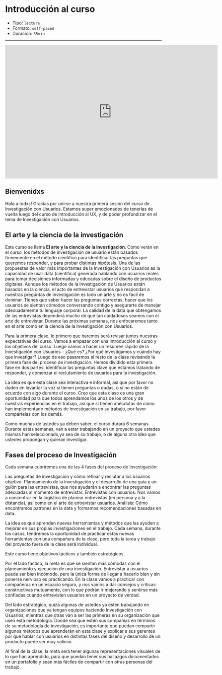 # Introducción al curso

* Tipo: `lectura`
* Formato: `self-paced`
* Duración: `35min`

***

<iframe src="https://docs.google.com/presentation/d/e/2PACX-1vSqqEgaZsWq0u_GrbhFGH02NAG8uPWgCtriA9D5GB478LWLydJIBFWhbJprNQOfT9zbxUEqhz7l-x6K/embed?start=false&loop=false&delayms=60000" frameborder="0" allowfullscreen="true" mozallowfullscreen="true" webkitallowfullscreen="true" overflow="hidden" width="684" height="430" ></iframe>

## Bienvenidxs

Hola a todxs! Gracias por unirse a nuestra primera sesión del curso de
Investigación con Usuarios. Estamos super emocionados de tenerlas de vuelta
luego del curso de Introducción al UX, y de poder profundizar en el tema de
Investigación con Usuarios.

## El arte y la ciencia de la investigación

Este curso se llama **El arte y la ciencia de la investigación**. Como verán en
el curso, los métodos de investigación de usuario están basados firmemente en el
método científico para identificar las preguntas que queremos responder, y para
probar distintas hipótesis. Una de las propuestas de valor más importantes de la
Investigación con Usuarios es la capacidad de usar data (científica) generada
hablando con usuarios reales para tomar decisiones informadas y educadas sobre
el diseño de productos digitales. Aunque los métodos de la Investigación de
Usuarios están basados en la ciencia, el acto de entrevistar usuarios que
respondan a nuestras preguntas de investigación es todo un arte y no es fácil de
dominar. Tienes que saber hacer las preguntas correctas, hacer que los usuarios
se sientan cómodos conversando contigo y asegurarte de manejar adecuadamente tu
lenguaje corporal. La calidad de la data que obtengamos de las entrevistas
dependerá mucho de qué tan cuidadosos seamos con el arte de entrevistar. Durante
las próximas semanas, nos enfocaremos tanto en el arte como en la ciencia de
la Investigación con Usuarios.

Para la primera clase, lo primero que haremos será revisar juntos nuestras
expectativas del curso. Vamos a empezar con una introducción al curso y los
objetivos del curso. Luego vamos a hacer un resumen rápido de la Investigación
con Usuarios – ¿Qué es? ¿Por qué investigamos y cuándo hay que investigar? Luego
de eso pasaremos el resto de la clase revisando la primera fase del proceso de
investigación. Hemos dividido esta primera fase en dos partes: identificar las
preguntas clave que estamos tratando de responder, y comenzar el reclutamiento
de usuarios para la investigación.

La idea es que esta clase sea interactiva e informal, así que por favor no duden
en levantar la voz si tienen preguntas o dudas, o si no están de acuerdo con
algo durante el curso. Creo que esta clase es una gran oportunidad para que todos
aprendamos los unos de los otros y de nuestras experiencias en el trabajo, así
que si tienen anécdotas de cómo han implementado métodos de investigación  en su
trabajo, por favor compártelas con los demás.

Como muchas de ustedes ya deben saber, el curso durará 6 semanas. Durante estas 
semanas, van a estar trabajando en un proyecto que ustedes mismas han
seleccionado,ya sea de su trabajo, o de alguna otra idea que ustedes
propongan y quieran investigar.

## Fases del proceso de Investigación

Cada semana cubriremos una de las 4 fases del proceso de Investigación:

Las preguntas de investigación y cómo refinar y reclutar a los usuarios objetivo.
Planeamiento de la investigación y el desarrollo de una guía y un guión para las
entrevistas, que nos ayudarán a encontrar las preguntas adecuadas al momento de
entrevistar.
Entrevistas con usuarios: Nos vamos a concentrar en la logística de planear
entrevistas (en persona y a la distancia), así como en el arte de entrevistar
usuarios.
Análisis: Cómo encontramos patrones en la data y formamos recomendaciones
basadas en data.

La idea es que aprendan nuevas herramientas y métodos que las ayuden a mejorar
en sus propias investigaciones en el trabajo. Cada semana, durante los casos,
tendremos la oportunidad de practicar estas nuevas herramientas con una compañera
de la clase, pero toda la tarea y trabajo del proyecto fuera de la clase será
individual.

Este curso tiene objetivos tácticos y también estratégicos.

Por el lado táctico, la meta es que se sientan más cómodas con el planeamiento y
ejecución de una investigación. Entrevistar a usuarios puede ser bien incómodo,
pero la única forma de llegar a hacerlo bien y sin ponerse nervioso es
practicando. En la clase vamos a practicar con compañeras en un espacio seguro,
y nos vamos a dar consejos y críticas constructivas mutuamente, con lo que
podrán ir mejorando y sentirse más confiadas cuando entrevisten usuarios en un
proyecto de verdad.

Del lado estratégico, quizá algunas de ustedes  ya estén trabajando en
organizaciones que ya tengan equipos haciendo Investigación con Usuarios,
mientras que otras van a ser las primeras en su organización que usen esta
metodología.
Donde sea que estén sus compañías en términos de su metodología de investigación,
es importante que puedan compartir algunos métodos que aprenderán en esta clase
y explicar a sus gerentes por qué hablar con usuarios en distintas fases del
diseño y desarrollo de un producto puede ser muy valioso.

Al final de la clase, la meta será tener algunas representaciones visuales de lo
que han aprendido, para que puedan tener sus hallazgos documentados en un
portafolio y sean más fáciles de compartir con otras personas del trabajo.
